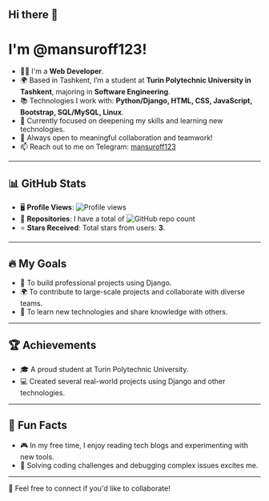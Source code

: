 ## Hi there 👋
# I'm @mansuroff123!

- 🧑‍💻 I'm a **Web Developer**.
- 🌍 Based in Tashkent, I’m a student at **Turin Polytechnic University in Tashkent**, majoring in **Software Engineering**.
- 📚 Technologies I work with: **Python/Django, HTML, CSS, JavaScript, Bootstrap, SQL/MySQL, Linux**.
- 🌱 Currently focused on deepening my skills and learning new technologies.
- 🤝 Always open to meaningful collaboration and teamwork!
- 📫 Reach out to me on Telegram: [mansuroff123](https://t.me/hojiakbar_dev)

---

## 📊 GitHub Stats
- 🖥️ **Profile Views**: ![Profile views](https://komarev.com/ghpvc/?username=mansuroff123&color=blue)
- 📂 **Repositories**: I have a total of ![GitHub repo count](https://img.shields.io/github/repos/mansuroff123?style=flat-square)
- ⭐ **Stars Received**: Total stars from users: **3**.

---

## 🔥 My Goals
- 🌟 To build professional projects using Django.
- 🌍 To contribute to large-scale projects and collaborate with diverse teams.
- 📖 To learn new technologies and share knowledge with others.

---

## 🏆 Achievements
- 🎓 A proud student at Turin Polytechnic University.
- 💻 Created several real-world projects using Django and other technologies.

---

## 🎯 Fun Facts
- 🎮 In my free time, I enjoy reading tech blogs and experimenting with new tools.
- 🧩 Solving coding challenges and debugging complex issues excites me.

---

🎉 Feel free to connect if you'd like to collaborate!

